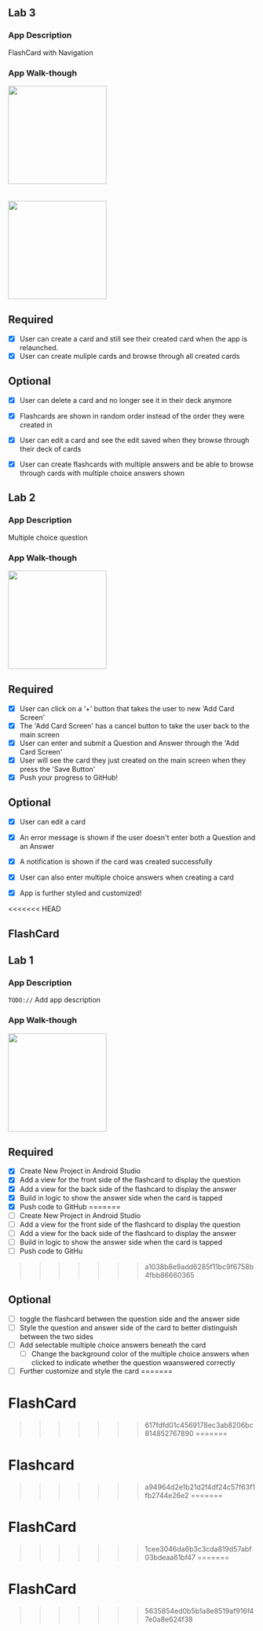 ## Lab 3

### App Description
FlashCard with Navigation

### App Walk-though
<img src="https://media.giphy.com/media/20fjXBdTeieJNEj6C0/giphy.gif" width=200><br><br><br>
<img src="https://media.giphy.com/media/SDqWhPCvHGfofbXWG8/giphy.gif" width=200><br>

## Required
- [X] User can create a card and still see their created card when the app is relaunched.
- [X] User can create muliple cards and browse through all created cards

## Optional
- [X] User can delete a card and no longer see it in their deck anymore
- [X] Flashcards are shown in random order instead of the order they were created in
- [X] User can edit a card and see the edit saved when they browse through their deck of cards
- [X] User can create flashcards with multiple answers and be able to browse through cards with multiple choice answers shown



## Lab 2

### App Description
Multiple choice question

### App Walk-though

<img src="https://media.giphy.com/media/v1.Y2lkPTc5MGI3NjExMjU2NGFkMmJhMDgyMDg4MDM4OWQ0MzVlNGQ0ZDNhMzVkNDU0NWYzZSZjdD1n/6ugPpdlofkSwuIBU2Z/giphy.gif" width=200><br>


## Required
- [X] User can click on a ‘+’ button that takes the user to new ‘Add Card Screen’
- [X] The 'Add Card Screen' has a cancel button to take the user back to the main screen
- [X] User can enter and submit a Question and Answer through the 'Add Card Screen'
- [X] User will see the card they just created on the main screen when they press the 'Save Button'
- [X] Push your progress to GitHub!

## Optional
- [X] User can edit a card
- [X] An error message is shown if the user doesn't enter both a Question and an Answer
- [X] A notification is shown if the card was created successfully
- [X] User can also enter multiple choice answers when creating a card
- [X] App is further styled and customized!




<<<<<<< HEAD
## FlashCard

## Lab 1

### App Description
`TODO://` Add app description

### App Walk-though

<img src="https://media.giphy.com/media/v1.Y2lkPTc5MGI3NjExYWM1Mjk5OTE2ODViM2UzMDcxNGM0NjYwZGFhZTQwM2EzMGY5NjQwNiZjdD1n/RwX9JTbPLyWKSmaNVZ/giphy.gif" width=200><br>


## Required
- [X] Create New Project in Android Studio
- [X] Add a view for the front side of the flashcard to display the question
- [X] Add a view for the back side of the flashcard to display the answer
- [X] Build in logic to show the answer side when the card is tapped
- [X] Push code to GitHub
=======
- [ ] Create New Project in Android Studio
- [ ] Add a view for the front side of the flashcard to display the question
- [ ] Add a view for the back side of the flashcard to display the answer
- [ ] Build in logic to show the answer side when the card is tapped
- [ ] Push code to GitHu
>>>>>>> a1038b8e9add6285f11bc9f6758b4fbb86660365
## Optional
- [ ] toggle the flashcard between the question side and the answer side
- [ ] Style the question and answer side of the card to better distinguish between the two sides
- [ ] Add selectable multiple choice answers beneath the card
   - [ ] Change the background color of the multiple choice answers when clicked to indicate whether the question waanswered correctly
- [ ] Further customize and style the card
=======
# FlashCard
>>>>>>> 617fdfd01c4569178ec3ab8206bc814852767890
=======
# Flashcard
>>>>>>> a94964d2e1b21d2f4df24c57f63f1fb2744e26e2
=======
# FlashCard
>>>>>>> 1cee3046da6b3c3cda819d57abf03bdeaa61bf47
=======
# FlashCard
>>>>>>> 5635854ed0b5b1a8e8519af916f47e0a8e624f38
